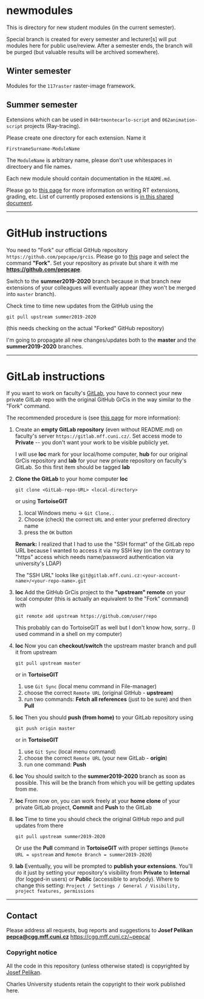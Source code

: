 # newmodules

This is directory for new student modules (in the current semester).

Special branch is created for every semester and lecturer[s] will
put modules here for public use/review. After a semester ends, the branch
will be purged (but valuable results will be archived somewhere).

## Winter semester

Modules for the `117raster` raster-image framework.

## Summer semester

Extensions which can be used in `048rtmontecarlo-script` and `062animation-script`
projects (Ray-tracing).

Please create one directory for each extension.
Name it
```
FirstnameSurname-ModuleName
```
The `ModuleName` is arbitrary name, please don't use whitespaces in directoery and file names.

Each new module should contain documentation in the `README.md`.

Please go to [this page](https://cgg.mff.cuni.cz/~pepca/lectures/cv/npgr004.en.php) for more information on writing RT extensions, grading, etc. List of currently proposed extensions is [in this shared document](https://docs.google.com/document/d/1uA9f13Mc-0XLjd40vNV590HsaX-FyK-Zxe6qoN3wAyg/edit?usp=sharing).

---

# GitHub instructions

You need to "Fork" our official GitHub repository `https://github.com/pepcape/grcis`. Please go to
[this](https://github.com/pepcape/grcis) page and select the command **"Fork"**. Set your repository as private but share it with me **https://github.com/pepcape**.

Switch to the **summer2019-2020** branch because in that branch new extensions of your colleagues will eventually appear (they won't be merged into `master` branch).

Check time to time new updates from the GitHub using the
```
git pull upstream summer2019-2020
```
(this needs checking on the actual "Forked" GitHub repository)

I'm going to propagate all new changes/updates both to the **master** and the **summer2019-2020** branches.

---

# GitLab instructions

If you want to work on faculty's [GitLab](https://gitlab.mff.cuni.cz/), you have to connect your new private GitLab repo with the original GitHub GrCis in the way
similar to the "Fork" command.

The recommended procedure is (see [this page](https://stackoverflow.com/questions/50973048/forking-git-repository-from-github-to-gitlab)
for more information):

1. Create an **empty GitLab repository** (even without README.md) on faculty's server  `https://gitlab.mff.cuni.cz/`. Set access mode to **Private** --
   you don't want your work to be visible publicly yet.

   I will use **loc** mark for your local/home computer, **hub** for our original GrCis repository and **lab** for your new private repository on
   faculty's GitLab. So this first item should be tagged **lab**

2. **Clone the GitLab** to your home computer **loc**
   ```
   git clone <GitLab-repo-URL> <local-directory>
   ```
   or using **TortoiseGIT**
    1. local Windows menu -> `Git Clone..`
    2. Choose (check) the correct `URL` and enter your preferred directory name
    3. press the `OK` button

   **Remark:** I realized that I had to use the "SSH format" of the GitLab repo URL    because I wanted to access it via my SSH key
   (on the contrary to "https" access which needs name/password authentication via university's LDAP)

   The "SSH URL" looks like
   `git@gitlab.mff.cuni.cz:<your-account-name>/<your-repo-name>.git`

3. **loc** Add the GitHub GrCis project to the **"upstream" remote** on your local computer (this is actually an equivalent to the "Fork" command) with
   ```
   git remote add upstream https://github.com/user/repo
   ```
   This probably can do TortoiseGIT as well but I don't know how, sorry.. (I used command in a shell on my computer)

4. **loc** Now you can **checkout/switch** the upstream master branch and pull it from upstream
   ```
   git pull upstream master
   ```
   or in **TortoiseGIT**
    1.  use `Git Sync` (local menu command in File-manager)
    2.  choose the correct `Remote URL` (original GitHub - **upstream**)
    3.  run two commands: **Fetch all references** (just to be sure) and then **Pull**

5. **loc** Then you should **push (from home)** to your GitLab repository using
   ```
   git push origin master
   ```
   or in **TortoiseGIT**
    1.  use `Git Sync` (local menu command)
    2.  choose the correct `Remote URL` (your new GitLab - **origin**)
    3.  run one command: **Push**

6. **loc** You should switch to the **summer2019-2020** branch as soon as possible. This will be the branch
   from which you will be getting updates from me.

7. **loc** From now on, you can work freely at your **home clone** of your private GitLab project, **Commit** and **Push** to the GitLab

8. **loc** Time to time you should check the original GitHub repo and pull updates from there
   ```
   git pull upstream summer2019-2020
   ```
   Or use the **Pull** command in **TortoiseGIT** with proper settings (`Remote URL = upstream` and `Remote Branch = summer2019-2020`)

9. **lab** Eventually, you will be prompted to **publish your extensions**. You'll do it just by setting
   your repository's visibility from **Private** to **Internal** (for logged-in users) or
   **Public** (accessible to anybody).
   Where to change this setting: `Project / Settings / General / Visibility, project features, permissions`

---

## Contact

Please address all requests, bug reports and suggestions to
**Josef Pelikan <pepca@cgg.mff.cuni.cz>**
https://cgg.mff.cuni.cz/~pepca/

### Copyright notice

All the code in this repository (unless otherwise stated) is copyrighted
by [Josef Pelikan](https://cgg.mff.cuni.cz/~pepca/).

Charles University students retain the copyright to their work published here.
